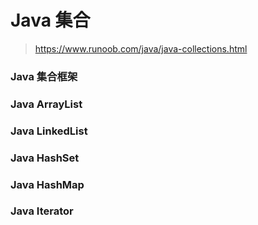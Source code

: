 # Java 集合
> https://www.runoob.com/java/java-collections.html
> 

### Java 集合框架

### Java ArrayList

### Java LinkedList

### Java HashSet

### Java HashMap

### Java Iterator
